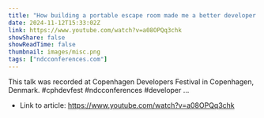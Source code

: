 ```yaml
---
title: "How building a portable escape room made me a better developer - William Brander - CPH DevFest 2024"
date: 2024-11-12T15:33:02Z
link: https://www.youtube.com/watch?v=a08OPQq3chk
showShare: false
showReadTime: false
thumbnail: images/misc.png
tags: ["ndcconferences.com"]
---
```

This talk was recorded at Copenhagen Developers Festival in Copenhagen, Denmark. #cphdevfest #ndcconferences #developer ...

- Link to article: https://www.youtube.com/watch?v=a08OPQq3chk